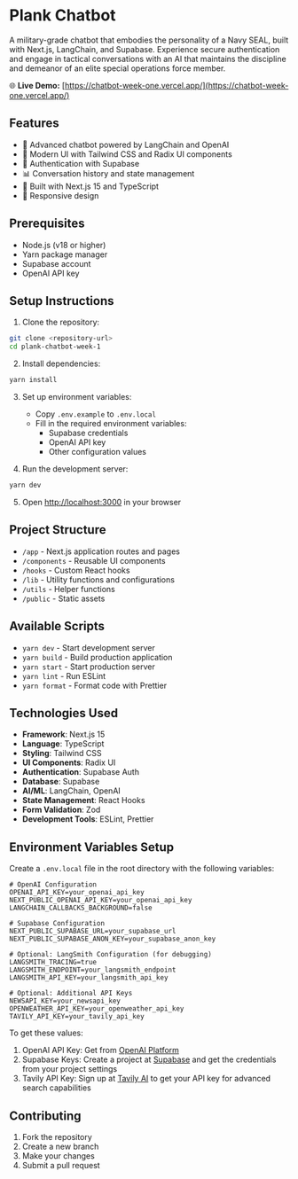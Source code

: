# Plank Chatbot

A military-grade chatbot that embodies the personality of a Navy SEAL, built with Next.js, LangChain, and Supabase. Experience secure authentication and engage in tactical conversations with an AI that maintains the discipline and demeanor of an elite special operations force member.

🌐 **Live Demo:** [https://chatbot-week-one.vercel.app/](https://chatbot-week-one.vercel.app/)

## Features

- 🤖 Advanced chatbot powered by LangChain and OpenAI
- 🎨 Modern UI with Tailwind CSS and Radix UI components
- 🔐 Authentication with Supabase
- 📊 Conversation history and state management
- 🚀 Built with Next.js 15 and TypeScript
- 📱 Responsive design

## Prerequisites

- Node.js (v18 or higher)
- Yarn package manager
- Supabase account
- OpenAI API key

## Setup Instructions

1. Clone the repository:
```bash
git clone <repository-url>
cd plank-chatbot-week-1
```

2. Install dependencies:
```bash
yarn install
```

3. Set up environment variables:
   - Copy `.env.example` to `.env.local`
   - Fill in the required environment variables:
     - Supabase credentials
     - OpenAI API key
     - Other configuration values

4. Run the development server:
```bash
yarn dev
```

5. Open [http://localhost:3000](http://localhost:3000) in your browser

## Project Structure

- `/app` - Next.js application routes and pages
- `/components` - Reusable UI components
- `/hooks` - Custom React hooks
- `/lib` - Utility functions and configurations
- `/utils` - Helper functions
- `/public` - Static assets

## Available Scripts

- `yarn dev` - Start development server
- `yarn build` - Build production application
- `yarn start` - Start production server
- `yarn lint` - Run ESLint
- `yarn format` - Format code with Prettier

## Technologies Used

- **Framework**: Next.js 15
- **Language**: TypeScript
- **Styling**: Tailwind CSS
- **UI Components**: Radix UI
- **Authentication**: Supabase Auth
- **Database**: Supabase
- **AI/ML**: LangChain, OpenAI
- **State Management**: React Hooks
- **Form Validation**: Zod
- **Development Tools**: ESLint, Prettier

## Environment Variables Setup

Create a `.env.local` file in the root directory with the following variables:

```env
# OpenAI Configuration
OPENAI_API_KEY=your_openai_api_key
NEXT_PUBLIC_OPENAI_API_KEY=your_openai_api_key
LANGCHAIN_CALLBACKS_BACKGROUND=false

# Supabase Configuration
NEXT_PUBLIC_SUPABASE_URL=your_supabase_url
NEXT_PUBLIC_SUPABASE_ANON_KEY=your_supabase_anon_key

# Optional: LangSmith Configuration (for debugging)
LANGSMITH_TRACING=true
LANGSMITH_ENDPOINT=your_langsmith_endpoint
LANGSMITH_API_KEY=your_langsmith_api_key

# Optional: Additional API Keys
NEWSAPI_KEY=your_newsapi_key
OPENWEATHER_API_KEY=your_openweather_api_key
TAVILY_API_KEY=your_tavily_api_key
```

To get these values:
1. OpenAI API Key: Get from [OpenAI Platform](https://platform.openai.com/api-keys)
2. Supabase Keys: Create a project at [Supabase](https://supabase.com) and get the credentials from your project settings
3. Tavily API Key: Sign up at [Tavily AI](https://tavily.com) to get your API key for advanced search capabilities

## Contributing

1. Fork the repository
2. Create a new branch
3. Make your changes
4. Submit a pull request
